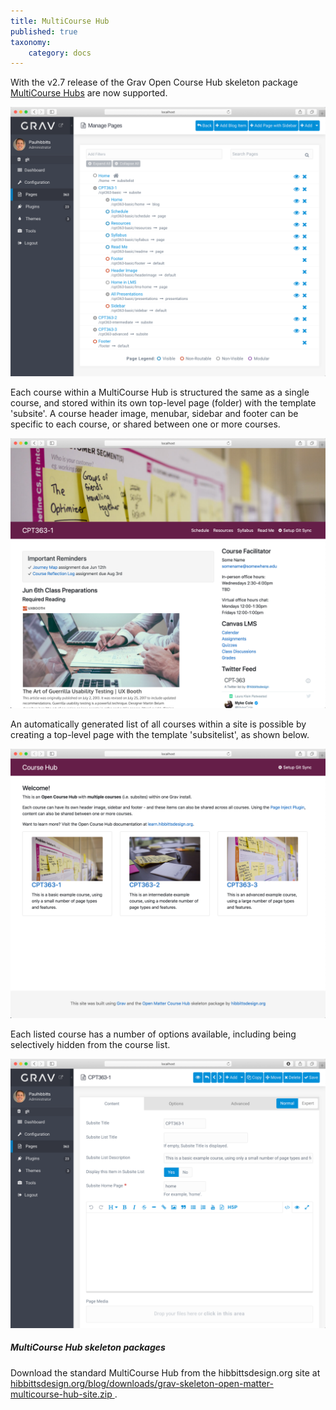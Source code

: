```yaml
---
title: MultiCourse Hub
published: true
taxonomy:
    category: docs
---
```


With the v2.7 release of the Grav Open Course Hub skeleton package [MultiCourse Hubs](https://demo.hibbittsdesign.org/grav-skeleton-open-matter-multi-course-hub-site/) are now supported.

![Multiple courses within a single Grav install](admin-panel-multiple-courses.png)  

Each course within a MultiCourse Hub is structured the same as a single course, and stored within its own top-level page (folder) with the template 'subsite'. A course header image, menubar, sidebar and footer can be specific to each course, or shared between one or more courses.

![Single course site view](cpt-363-home-page.png)  

An automatically generated list of all courses within a site is possible by creating a top-level page with the template 'subsitelist', as shown below.

![Automatically created course list](course-list-page.png)

Each listed course has a number of options available, including being selectively hidden from the course list.

![Course (i.e. subsite) options](admin-subsite-options.png)  

##### MultiCourse Hub skeleton packages
Download the standard MultiCourse Hub from the hibbittsdesign.org site at [hibbittsdesign.org/blog/downloads/grav-skeleton-open-matter-multicourse-hub-site.zip
](http://hibbittsdesign.org/blog/downloads/grav-skeleton-open-matter-multicourse-hub-site.zip
).
